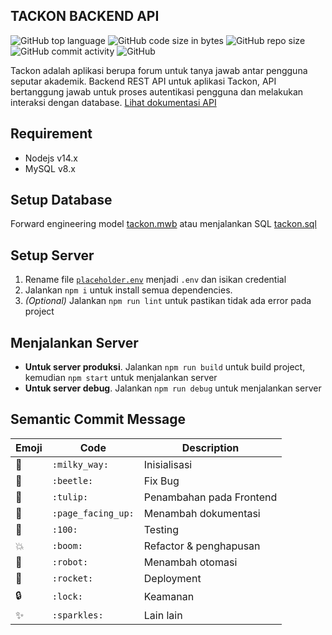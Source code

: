 ## TACKON BACKEND API

![GitHub top language](https://img.shields.io/github/languages/top/IT-TACKON/tackon-backend-API)
![GitHub code size in bytes](https://img.shields.io/github/languages/code-size/IT-TACKON/tackon-backend-API)
![GitHub repo size](https://img.shields.io/github/repo-size/IT-TACKON/tackon-backend-API)
![GitHub commit activity](https://img.shields.io/github/commit-activity/m/IT-TACKON/tackon-backend-API)
![GitHub](https://img.shields.io/github/license/IT-TACKON/tackon-backend-API)

Tackon adalah aplikasi berupa forum untuk tanya jawab antar pengguna seputar akademik. Backend REST API untuk aplikasi Tackon, API bertanggung jawab untuk proses autentikasi pengguna dan melakukan interaksi dengan database. [Lihat dokumentasi API](https://docs.google.com/spreadsheets/d/126ti8iUJEdw6Q7MlRLklhBWytQNeGFnRederqeyw364/edit?usp=sharing)

## Requirement
- Nodejs v14.x
- MySQL v8.x

## Setup Database

Forward engineering model [tackon.mwb](database/tackon.mwb) atau menjalankan SQL [tackon.sql](database/tackon.sql)

## Setup Server

1. Rename file [`placeholder.env`](placeholder.env) menjadi `.env` dan isikan credential
2. Jalankan `npm i` untuk install semua dependencies.
3. _(Optional)_ Jalankan `npm run lint` untuk pastikan tidak ada error pada project

## Menjalankan Server

-   **Untuk server produksi**. Jalankan `npm run build` untuk build project, kemudian `npm start` untuk menjalankan server
-   **Untuk server debug**. Jalankan `npm run debug` untuk menjalankan server

## Semantic Commit Message

| Emoji       | Code               | Description              |
| ----------- | ------------------ | ------------------------ |
| :milky_way: | `:milky_way:`      | Inisialisasi             |
| 🐞          | `:beetle:`         | Fix Bug                  |
| 🌷          | `:tulip:`          | Penambahan pada Frontend |
| 📄          | `:page_facing_up:` | Menambah dokumentasi     |
| 💯          | `:100:`            | Testing                  |
| 💥          | `:boom:`           | Refactor & penghapusan   |
| 🤖          | `:robot:`          | Menambah otomasi         |
| 🚀          | `:rocket:`         | Deployment               |
| :lock:      | `:lock:`           | Keamanan                 |
| ✨          | `:sparkles:`       | Lain lain                |
